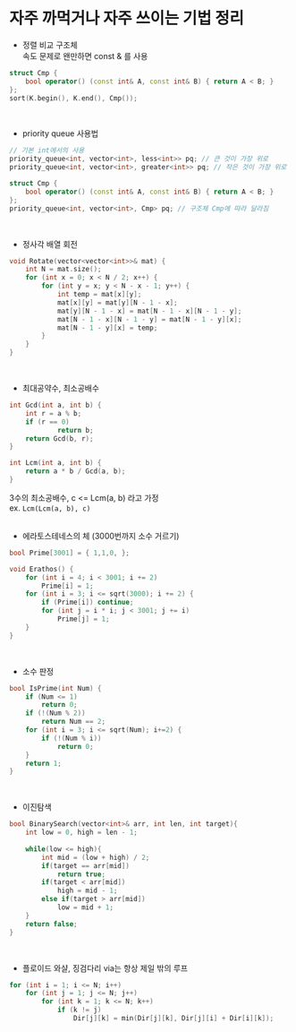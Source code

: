 # 자주 까먹거나 자주 쓰이는 기법 정리

* 정렬 비교 구조체  
속도 문제로 왠만하면 const & 를 사용  
```c++
struct Cmp {
	bool operator() (const int& A, const int& B) { return A < B; }
};
sort(K.begin(), K.end(), Cmp());
```
&nbsp;  

* priority queue 사용법
```c++
// 기본 int에서의 사용
priority_queue<int, vector<int>, less<int>> pq; // 큰 것이 가장 위로
priority_queue<int, vector<int>, greater<int>> pq; // 작은 것이 가장 위로

struct Cmp {
	bool operator() (const int& A, const int& B) { return A < B; }
};
priority_queue<int, vector<int>, Cmp> pq; // 구조체 Cmp에 따라 달라짐
```
&nbsp;  

* 정사각 배열 회전  
```c++
void Rotate(vector<vector<int>>& mat) {
	int N = mat.size();
	for (int x = 0; x < N / 2; x++) {
		for (int y = x; y < N - x - 1; y++) {
			int temp = mat[x][y];
			mat[x][y] = mat[y][N - 1 - x];
			mat[y][N - 1 - x] = mat[N - 1 - x][N - 1 - y];
			mat[N - 1 - x][N - 1 - y] = mat[N - 1 - y][x];
			mat[N - 1 - y][x] = temp;
		}
	}
}
```
&nbsp;  

* 최대공약수, 최소공배수  
```c++
int Gcd(int a, int b) {
	int r = a % b;
	if (r == 0)
            return b;
	return Gcd(b, r);
}

int Lcm(int a, int b) {
	return a * b / Gcd(a, b);
}
```
3수의 최소공배수, c <= Lcm(a, b) 라고 가정  
ex. ```Lcm(Lcm(a, b), c)```  
&nbsp;  

* 에라토스테네스의 체 (3000번까지 소수 거르기)  
```c++
bool Prime[3001] = { 1,1,0, };

void Erathos() {
	for (int i = 4; i < 3001; i += 2)
		Prime[i] = 1;
	for (int i = 3; i <= sqrt(3000); i += 2) {
		if (Prime[i]) continue;
		for (int j = i * i; j < 3001; j += i)
			Prime[j] = 1;
	}
}
```
&nbsp;  

* 소수 판정  
```c++
bool IsPrime(int Num) {
    if (Num <= 1)
        return 0;
    if (!(Num % 2))
        return Num == 2;
    for (int i = 3; i <= sqrt(Num); i+=2) {
        if (!(Num % i))
            return 0;
    }
    return 1;
}
```
&nbsp;  

* 이진탐색
```c++
bool BinarySearch(vector<int>& arr, int len, int target){
	int low = 0, high = len - 1;
    
    while(low <= high){
    	int mid = (low + high) / 2;
        if(target == arr[mid])
			return true;
        if(target < arr[mid])
        	high = mid - 1;
        else if(target > arr[mid])
        	low = mid + 1;
    }
    return false;
}
```
&nbsp;  

* 플로이드 와샬, 징검다리 via는 항상 제일 밖의 루프  
```c++
for (int i = 1; i <= N; i++)
	for (int j = 1; j <= N; j++)
		for (int k = 1; k <= N; k++) 
			if (k != j)
				Dir[j][k] = min(Dir[j][k], Dir[j][i] + Dir[i][k]);
```